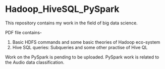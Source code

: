 # Hadoop_HiveSQL_PySpark
This repository contains my work in the field of big data science.

PDF file contains-
1) Basic HDFS commands and some basic theories of Hadoop eco-system
2) Hive SQL queries: Subqueries and some other practise of Hive QL

Work on the PySpark is pending to be uploaded. PySpark work is related to the Audio data classification.
